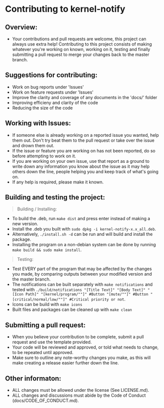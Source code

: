 # Contributing to kernel-notify
## Overview:
  - Your contributions and pull requests are welcome, this project can always use extra help! Contributing to this project consists of making whatever you're working on known, working on it, testing and finally submitting a pull request to merge your changes back to the master branch.

## Suggestions for contributing:
  - Work on bug reports under 'Issues'
  - Work on feature requests under 'Issues'
  - Improve the clarity and coverage of any documents in the 'docs/' folder
  - Improving efficieny and clarity of the code
  - Reducing the size of the code

## Working with Issues:
  - If someone else is already working on a reported issue you wanted, help them out. Don't try beat them to the pull request or take over the issue and drown them out.
  - If the issue or feature you are working on has not been reported, do so before attempting to work on it.
  - If you are working on your own issue, use that report as a ground to write down any information you know about the issue as it may help others down the line, people helping you and keep track of what's going on.
  - If any help is required, please make it known.

## Building and testing the project:
  > Building / Installing: 
  - To build the .deb, run `make dist` and press enter instead of making a new version.
  - Install the .deb you built with `sudo dpkg -i kernel-notify-x.x_all.deb`.
  - Alternatively, `./install.sh -d` can be run and will build and install the package.
  - Installing the program on a non-debian system can be done by running `make build && sudo make install`.
  > Testing:
  - Test EVERY part of the program that may be affected by the changes you made, by comparing outputs between your modified version and the master branch.
  - The notifications can be built separately with `make notifications` and tested with `./build/notifications "[Title Text]" "[Body Text]" "[Icon Path]" "[kernel/program/""]" #Button "[mute/""]" #Button "[critical/normal/low/""]" #Critical priority or not`.
  - Icons can be build with `make icons`
  - Built files and packages can be cleaned up with `make clean`

## Submitting a pull request:
  - When you believe your contribution to be complete, submit a pull request and use the template provided.
  - Your code will be reviewed and approved, or told what needs to change, to be repeated until approved. 
  - Make sure to outline any note-worthy changes you make, as this will make creating a release easier further down the line.
 
 ## Other informaton:
   - ALL changes must be allowed under the license (See LICENSE.md).
   - ALL changes and discussions must abide by the Code of Conduct (docs/CODE_OF_CONDUCT.md).
  
